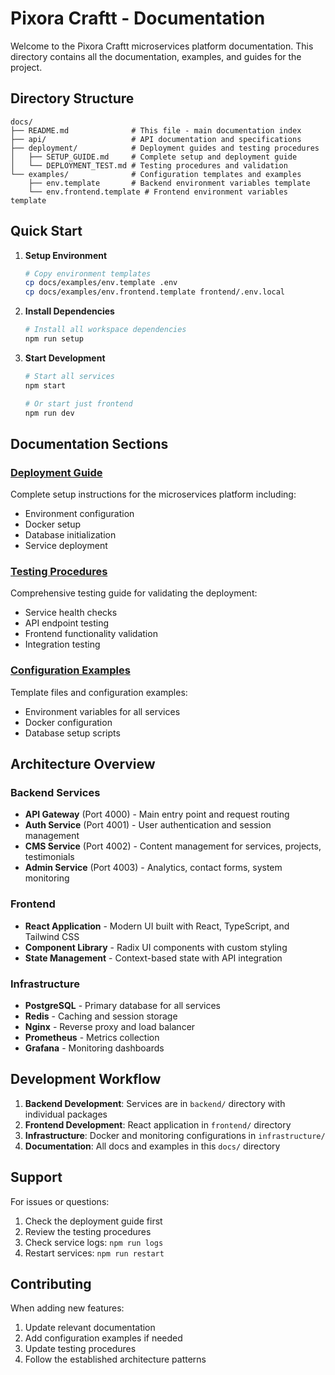 # Pixora Craftt - Documentation

Welcome to the Pixora Craftt microservices platform documentation. This directory contains all the documentation, examples, and guides for the project.

## Directory Structure

```
docs/
├── README.md              # This file - main documentation index
├── api/                   # API documentation and specifications
├── deployment/            # Deployment guides and testing procedures
│   ├── SETUP_GUIDE.md     # Complete setup and deployment guide
│   └── DEPLOYMENT_TEST.md # Testing procedures and validation
└── examples/              # Configuration templates and examples
    ├── env.template       # Backend environment variables template
    └── env.frontend.template # Frontend environment variables template
```

## Quick Start

1. **Setup Environment**
   ```bash
   # Copy environment templates
   cp docs/examples/env.template .env
   cp docs/examples/env.frontend.template frontend/.env.local
   ```

2. **Install Dependencies**
   ```bash
   # Install all workspace dependencies
   npm run setup
   ```

3. **Start Development**
   ```bash
   # Start all services
   npm start
   
   # Or start just frontend
   npm run dev
   ```

## Documentation Sections

### [Deployment Guide](./deployment/SETUP_GUIDE.md)
Complete setup instructions for the microservices platform including:
- Environment configuration
- Docker setup
- Database initialization
- Service deployment

### [Testing Procedures](./deployment/DEPLOYMENT_TEST.md)
Comprehensive testing guide for validating the deployment:
- Service health checks
- API endpoint testing
- Frontend functionality validation
- Integration testing

### [Configuration Examples](./examples/)
Template files and configuration examples:
- Environment variables for all services
- Docker configuration
- Database setup scripts

## Architecture Overview

### Backend Services
- **API Gateway** (Port 4000) - Main entry point and request routing
- **Auth Service** (Port 4001) - User authentication and session management
- **CMS Service** (Port 4002) - Content management for services, projects, testimonials
- **Admin Service** (Port 4003) - Analytics, contact forms, system monitoring

### Frontend
- **React Application** - Modern UI built with React, TypeScript, and Tailwind CSS
- **Component Library** - Radix UI components with custom styling
- **State Management** - Context-based state with API integration

### Infrastructure
- **PostgreSQL** - Primary database for all services
- **Redis** - Caching and session storage
- **Nginx** - Reverse proxy and load balancer
- **Prometheus** - Metrics collection
- **Grafana** - Monitoring dashboards

## Development Workflow

1. **Backend Development**: Services are in `backend/` directory with individual packages
2. **Frontend Development**: React application in `frontend/` directory
3. **Infrastructure**: Docker and monitoring configurations in `infrastructure/`
4. **Documentation**: All docs and examples in this `docs/` directory

## Support

For issues or questions:
1. Check the deployment guide first
2. Review the testing procedures
3. Check service logs: `npm run logs`
4. Restart services: `npm run restart`

## Contributing

When adding new features:
1. Update relevant documentation
2. Add configuration examples if needed
3. Update testing procedures
4. Follow the established architecture patterns 